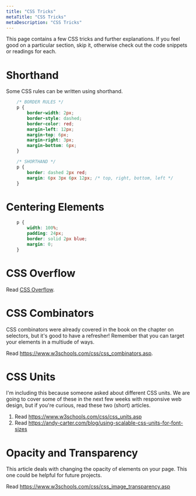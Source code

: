 ```yaml
---
title: "CSS Tricks"
metaTitle: "CSS Tricks"
metaDescription: "CSS Tricks"
---
```


This page contains a few CSS tricks and further explanations. If you feel good on a particular section, skip it, otherwise check out the code snippets or readings for each.

# Shorthand
Some CSS rules can be written using shorthand.

```css
	/* BORDER RULES */
	p {
		border-width: 2px;
		border-style: dashed;
		border-color: red;
		margin-left: 12px;
		margin-top: 6px;
		margin-right: 3px;
		margin-bottom: 6px;
	}

	/* SHORTHAND */
	p {
		border: dashed 2px red;
		margin: 6px 3px 6px 12px; /* top, right, bottom, left */
	}
```

# Centering Elements
```css
	p {
		width: 100%;
		padding: 24px;
		border: solid 2px blue;
		margin: 0;
	}
```

# CSS Overflow
Read <a target="_blank" href="https://www.w3schools.com/css/css_overflow.asp">CSS Overflow</a>.

# CSS Combinators
CSS combinators were already covered in the book on the chapter on selectors, but it's good to have a refresher! Remember that you can target your elements in a multiude of ways.

Read https://www.w3schools.com/css/css_combinators.asp.

# CSS Units
I'm including this because someone asked about different CSS units. We are going to cover some of these in the next few weeks with responsive web design, but if you're curious, read these two (short) articles.
1. Read https://www.w3schools.com/css/css_units.asp
1. Read https://andy-carter.com/blog/using-scalable-css-units-for-font-sizes

# Opacity and Transparency
This article deals with changing the opacity of elements on your page. This one could be helpful for future projects.

Read https://www.w3schools.com/css/css_image_transparency.asp
